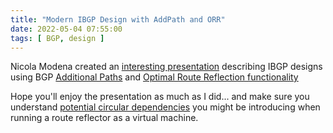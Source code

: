 ```yaml
---
title: "Modern IBGP Design with AddPath and ORR"
date: 2022-05-04 07:55:00
tags: [ BGP, design ]
---
```

Nicola Modena created an [interesting presentation](http://blog.modena.to/2022/04/modern-bgp-design.html) describing IBGP designs using BGP [Additional Paths](https://blog.ipspace.net/2021/12/bgp-multipath-addpath.html) and [Optimal Route Reflection functionality](https://blog.ipspace.net/2021/10/bgp-optimal-route-reflection.html)

Hope you'll enjoy the presentation as much as I did... and make sure you understand [potential circular dependencies](https://blog.ipspace.net/2021/10/circular-dependencies-considered-harmful.html) you might be introducing when running a route reflector as a virtual machine.
